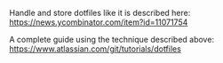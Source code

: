 Handle and store dotfiles like it is described here:
https://news.ycombinator.com/item?id=11071754

A complete guide using the technique described above:
https://www.atlassian.com/git/tutorials/dotfiles
